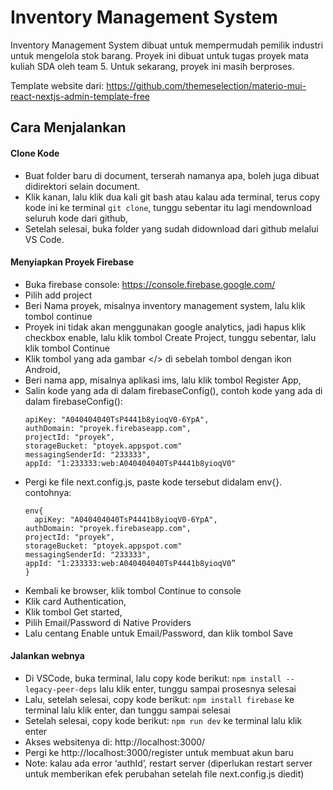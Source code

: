 # Inventory Management System
Inventory Management System dibuat untuk mempermudah pemilik industri untuk mengelola stok barang. Proyek ini dibuat untuk tugas proyek mata kuliah SDA oleh team 5. Untuk sekarang, proyek ini masih berproses.

Template website dari: https://github.com/themeselection/materio-mui-react-nextjs-admin-template-free

## Cara Menjalankan

#### Clone Kode
- Buat folder baru di document, terserah namanya apa, boleh juga dibuat didirektori selain document. 
- Klik kanan, lalu klik dua kali git bash atau kalau ada terminal, terus copy kode ini ke terminal `git clone`, tunggu sebentar itu lagi mendownload seluruh kode dari github,
- Setelah selesai, buka folder yang sudah didownload dari github melalui VS Code.

#### Menyiapkan Proyek Firebase
- Buka firebase console: https://console.firebase.google.com/
- Pilih add project
- Beri Nama proyek, misalnya inventory management system, lalu klik tombol continue
- Proyek ini tidak akan menggunakan google analytics, jadi hapus klik checkbox enable, lalu klik tombol Create Project, tunggu sebentar, lalu klik tombol Continue
- Klik tombol yang ada gambar </> di sebelah tombol dengan ikon Android,
- Beri nama app, misalnya aplikasi ims, lalu klik tombol Register App,
- Salin kode yang ada di dalam firebaseConfig(), contoh kode yang ada di dalam firebaseConfig():
    ```
    apiKey: "A040404040TsP4441b8yioqV0-6YpA",
    authDomain: "proyek.firebaseapp.com",
    projectId: "proyek",
    storageBucket: "ptoyek.appspot.com"
    messagingSenderId: "233333",
    appId: "1:233333:web:A040404040TsP4441b8yioqV0"
    ```
- Pergi ke file next.config.js, paste kode tersebut didalam env{}. contohnya:
    ```
    env{
      apiKey: "A040404040TsP4441b8yioqV0-6YpA",
    authDomain: "proyek.firebaseapp.com",
    projectId: "proyek",
    storageBucket: "ptoyek.appspot.com"
    messagingSenderId: "233333",
    appId: "1:233333:web:A040404040TsP4441b8yioqV0”
    }
    ```
- Kembali ke browser, klik tombol Continue to console
- Klik card Authentication,
- Klik tombol Get started,
- Pilih Email/Password di Native Providers
- Lalu centang Enable untuk Email/Password, dan klik tombol Save

#### Jalankan webnya
- Di VSCode, buka terminal, lalu copy kode berikut: 
`npm install --legacy-peer-deps` lalu klik enter, tunggu sampai prosesnya selesai
- Lalu, setelah selesai, copy kode berikut: `npm install firebase` ke terminal lalu klik enter, dan tunggu sampai selesai
- Setelah selesai, copy kode berikut:  `npm run dev` ke terminal lalu klik enter
- Akses websitenya di: http://localhost:3000/
- Pergi ke http://localhost:3000/register untuk membuat akun baru
- Note: kalau ada error ‘authId’, restart server (diperlukan restart server untuk memberikan efek perubahan setelah file next.config.js diedit)
